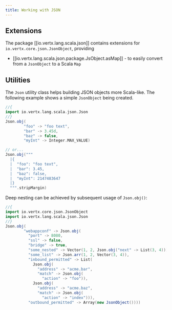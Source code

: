 ```yaml
---
title: Working with JSON
---
```


## Extensions

The package [[io.vertx.lang.scala.json]] contains extensions for `io.vertx.core.json.JsonObject`, providing

  - [[io.vertx.lang.scala.json.package.JsObject.asMap]] - to easily convert from a `JsonObject` to a Scala `Map`

## Utilities

The `Json` utility class helps building JSON objects more Scala-like. The following example shows a simple `JsonObject` being created.

```scala
//{
import io.vertx.lang.scala.json.Json
//}
Json.obj(
        "foo" -> "foo text",
        "bar" -> 3.45d,
        "baz" -> false,
        "myInt" -> Integer.MAX_VALUE)

// or...
Json.obj("""
  |{
  |  "foo": "foo text",
  |  "bar": 3.45,
  |  "baz": false,
  |  "myInt": 2147483647
  |}
  """.stripMargin)
```

Deep nesting can be achieved by subsequent usage of `Json.obj()`:

```scala
//{
import io.vertx.core.json.JsonObject
import io.vertx.lang.scala.json.Json
//}
Json.obj(
        "webappconf" -> Json.obj(
          "port" -> 8080,
          "ssl" -> false,
          "bridge" -> true,
          "some_nested" -> Vector(1, 2, Json.obj("next" -> List(3, 4))),
          "some_list" -> Json.arr(1, 2, Vector(3, 4)),
          "inbound_permitted" -> List(
            Json.obj(
              "address" -> "acme.bar",
              "match" -> Json.obj(
                "action" -> "foo")),
            Json.obj(
              "address" -> "acme.baz",
              "match" -> Json.obj(
                "action" -> "index"))),
          "outbound_permitted" -> Array(new JsonObject())))
```
